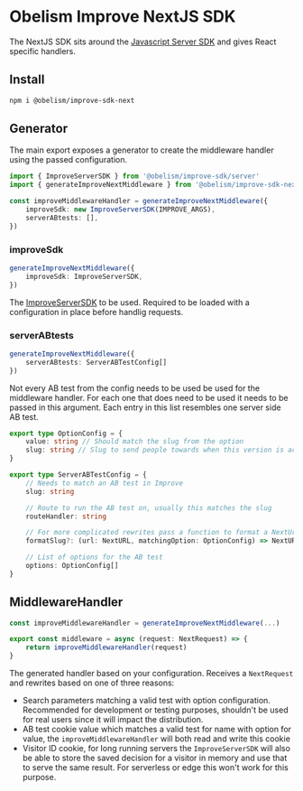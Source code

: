 # Obelism Improve NextJS SDK

The NextJS SDK sits around the [Javascript Server SDK](https://improve.obelism.studio/docs/sdk/javascript#server) and gives React specific handlers.

## Install

```bash
npm i @obelism/improve-sdk-next
```

## Generator

The main export exposes a generator to create the middleware handler using the passed configuration.

```ts
import { ImproveServerSDK } from '@obelism/improve-sdk/server'
import { generateImproveNextMiddleware } from '@obelism/improve-sdk-next'

const improveMiddlewareHandler = generateImproveNextMiddleware({
	improveSdk: new ImproveServerSDK(IMPROVE_ARGS),
	serverABtests: [],
})
```

### improveSdk

```ts
generateImproveNextMiddleware({
	improveSdk: ImproveServerSDK,
})
```

The [ImproveServerSDK](https://improve.obelism.studio/docs/sdk/javascript#server) to be used. Required to be loaded with a configuration in place before handlig requests.

### serverABtests

```ts
generateImproveNextMiddleware({
    serverABtests: ServerABTestConfig[]
})
```

Not every AB test from the config needs to be used be used for the middleware handler. For each one that does need to be used it needs to be passed in this argument. Each entry in this list resembles one server side AB test.

```ts
export type OptionConfig = {
	value: string // Should match the slug from the option
	slug: string // Slug to send people towards when this version is active
}

export type ServerABTestConfig = {
	// Needs to match an AB test in Improve
	slug: string

	// Route to run the AB test on, usually this matches the slug
	routeHandler: string

	// For more complicated rewrites pass a function to format a NextUrl based on the matching option
	formatSlug?: (url: NextURL, matchingOption: OptionConfig) => NextURL

	// List of options for the AB test
	options: OptionConfig[]
}
```

## MiddlewareHandler

```ts
const improveMiddlewareHandler = generateImproveNextMiddleware(...)

export const middleware = async (request: NextRequest) => {
	return improveMiddlewareHandler(request)
}
```

The generated handler based on your configuration. Receives a `NextRequest` and rewrites based on one of three reasons:

- Search parameters matching a valid test with option configuration. Recommended for development or testing purposes, shouldn't be used for real users since it will impact the distribution.
- AB test cookie value which matches a valid test for name with option for value, the `improveMiddlewareHandler` will both read and write this cookie
- Visitor ID cookie, for long running servers the `ImproveServerSDK` will also be able to store the saved decision for a visitor in memory and use that to serve the same result. For serverless or edge this won't work for this purpose.
